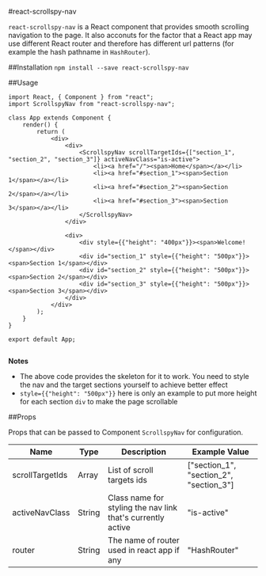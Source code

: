 #react-scrollspy-nav

`react-scrollspy-nav` is a React component that provides smooth scrolling navigation to the page. It also acconuts for the factor that a React app may use different React router and therefore has different url patterns (for example the hash pathname in `HashRouter`).   

##Installation
`npm install --save react-scrollspy-nav`

##Usage
```
import React, { Component } from "react";
import ScrollspyNav from "react-scrollspy-nav";

class App extends Component {
	render() {
		return (
			<div>
				<div>
					<ScrollspyNav scrollTargetIds={["section_1", "section_2", "section_3"]} activeNavClass="is-active">
					    <li><a href="/"><span>Home</span></a></li>
					    <li><a href="#section_1"><span>Section 1</span></a></li>
					    <li><a href="#section_2"><span>Section 2</span></a></li>
					    <li><a href="#section_3"><span>Section 3</span></a></li>
					</ScrollspyNav>
				</div>
				
				<div>
					<div style={{"height": "400px"}}><span>Welcome!</span></div>
					<div id="section_1" style={{"height": "500px"}}><span>Section 1</span></div>
					<div id="section_2" style={{"height": "500px"}}><span>Section 2</span></div>
					<div id="section_3" style={{"height": "500px"}}><span>Section 3</span></div>
				</div>
			</div>
		);
	}
}

export default App;	
		
```

**Notes**

* The above code provides the skeleton for it to work. You need to style the nav and the target sections yourself to achieve better effect
* `style={{"height": "500px"}}` here is only an example to put more height for each section `div` to make the page scrollable


##Props

Props that can be passed to Component `ScrollspyNav` for configuration.

| Name | Type | Description | Example Value |
|------|------|------| ------ |
| scrollTargetIds | Array | List of scroll targets ids | ["section_1", "section_2", "section_3"] |
| activeNavClass | String | Class name for styling the nav link that's currently active | "is-active" |
| router | String | The name of router used in react app if any | "HashRouter" |

